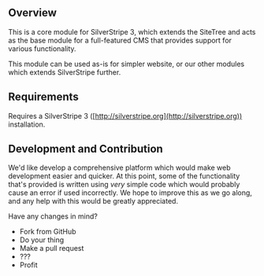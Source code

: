 ## Overview ##

This is a core module for SilverStripe 3, which extends the SiteTree and acts as the base module for a full-featured CMS that provides support for various functionality.

This module can be used as-is for simpler website, or our other modules which extends SilverStripe further.

## Requirements ##

Requires a SilverStripe 3 ([http://silverstripe.org](http://silverstripe.org)) installation.

## Development and Contribution ##

We'd like develop a comprehensive platform which would make web development easier and quicker. At this point, some of the functionality that's provided is written using _very_ simple code which would probably cause an error if used incorrectly. We hope to improve this as we go along, and any help with this would be greatly appreciated.

Have any changes in mind?

* Fork from GitHub
* Do your thing
* Make a pull request
* ???
* Profit